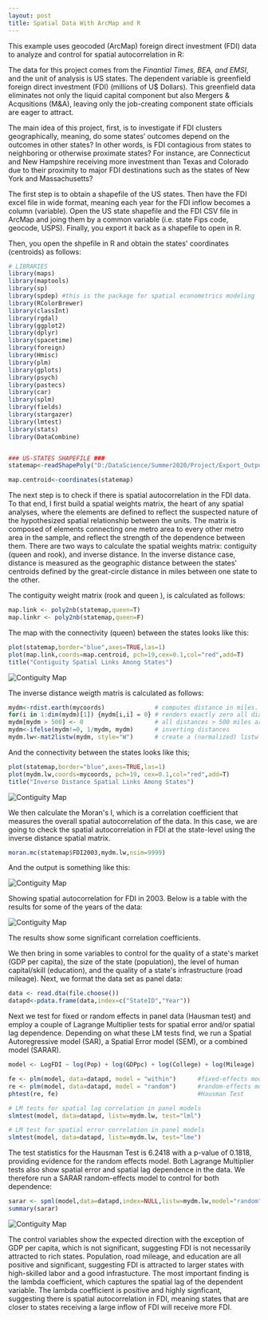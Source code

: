 ```yaml
---
layout: post
title: Spatial Data With ArcMap and R
---
```


This example uses geocoded (ArcMap) foreign direct investment (FDI) data to analyze and control for spatial autocorrelation in R:

The data for this project comes from the *Finantial Times, BEA, and EMSI*, and the unit of analysis is US states. The dependent variable is greenfield foreign direct investment (FDI) (millions of U$ Dollars). This greenfield data eliminates not only the liquid capital component but also Mergers & Acqusitions (M&A), leaving only the job-creating component state officials are eager to attract. 

The main idea of this project, first, is to investigate if FDI clusters geographically, meaning, do some states’ outcomes depend on the outcomes in other states? In other words, is FDI contagious from states to neighboring or otherwise proximate states? For instance, are Connecticut and New Hampshire receiving more investment than Texas and Colorado due to their proximity to major FDI destinations such as the states of New York and Massachusetts?

The first step is to obtain a shapefile of the US states. Then have the FDI excel file in wide format, meaning each year for the FDI inflow becomes a column (variable). Open the US state shapefile and the FDI CSV file in ArcMap and joing them by a common variable (i.e. state Fips code, geocode, USPS). Finally, you export it back as a shapefile to open in R.

Then, you open the shpefile in R and obtain the states' coordinates (centroids) as follows:

```R
# LIBRARIES
library(maps)
library(maptools)
library(sp)
library(spdep) #this is the package for spatial econometrics modeling
library(RColorBrewer)
library(classInt)
library(rgdal)
library(ggplot2)
library(dplyr)
library(spacetime)
library(foreign)
library(Hmisc)
library(plm)
library(gplots)
library(psych)
library(pastecs)
library(car)
library(splm)
library(fields)
library(stargazer)
library(lmtest)
library(stats)
library(DataCombine)


### US-STATES SHAPEFILE ###
statemap<-readShapePoly("D:/DataScience/Summer2020/Project/Export_Output_2.shp",IDvar="GEOID",proj4string=CRS("+proj=longlat +ellps=WGS84"))

map.centroid<-coordinates(statemap)   

```

The next step is to check if there is spatial autocorrelation in the FDI data. To that end, I first build a spatial weights matrix, the heart of any spatial analyses, where the elements are defined to reflect the suspected nature of the hypothesized spatial relationship between the units. The matrix is composed of elements connecting one metro area to every other metro area in the sample, and reflect the strength of the dependence between them. There are two ways to calculate the spatial weights matrix: contiguity (queen and rook), and inverse distance. In the inverse distance case, distance is measured as the geographic distance between the states' centroids defined by the great-circle distance in miles between one state to the other.

The contiguity weight matrix (rook and queen ), is calculated as follows:

```R
map.link <- poly2nb(statemap,queen=T)
map.linkr <- poly2nb(statemap,queen=F)

```

The map with the connectivity (queen) between the states looks like this:
```R
plot(statemap,border="blue",axes=TRUE,las=1)
plot(map.link,coords=map.centroid, pch=19,cex=0.1,col="red",add=T)
title("Contiguity Spatial Links Among States")                 
```
![Contiguity Map](https://github.com/pmcavallo/pmcavallo.github.io/blob/master/images/queen2.png?raw=true)

The inverse distance weigth matris is calculated as follows:
```R
mydm<-rdist.earth(mycoords)              # computes distance in miles. 
for(i in 1:dim(mydm)[1]) {mydm[i,i] = 0} # renders exactly zero all diagonal elements
mydm[mydm > 500] <- 0                    # all distances > 500 miles are set to zero
mydm<-ifelse(mydm!=0, 1/mydm, mydm)      # inverting distances
mydm.lw<-mat2listw(mydm, style="W")      # create a (normalized) listw object
```
And the connectivity between the states looks like this;

```R
plot(statemap,border="blue",axes=TRUE,las=1)
plot(mydm.lw,coords=mycoords, pch=19, cex=0.1,col="red",add=T)
title("Inverse Distance Spatial Links Among States")  
```

![Contiguity Map](https://github.com/pmcavallo/pmcavallo.github.io/blob/master/images/inverse.png?raw=true)

We then calculate the Moran's I, which is a correlation coefficient that measures the overall spatial autocorrelation of the data. In this case, we are going to check the spatial autocorrelation in FDI at the state-level using the inverse distance spatial matrix.

```R
moran.mc(statemap$FDI2003,mydm.lw,nsim=9999)
```
And the output is something like this:

![Contiguity Map](https://github.com/pmcavallo/pmcavallo.github.io/blob/master/images/moran.PNG?raw=true)

Showing spatial autocorrelation for FDI in 2003. Below is a table with the results for some of the years of the data:

![Contiguity Map](https://github.com/pmcavallo/pmcavallo.github.io/blob/master/images/moran2.PNG?raw=true)

The results show some significant correlation coefficients. 

We then bring in some variables to control for the quality of a state's market (GDP per capita), the size of the state (population), the level of human capital/skill (education), and the quality of a state's infrastructure (road mileage). Next, we format the data set as panel data:

```R
data <- read.dta(file.choose())
datapd<-pdata.frame(data,index=c("StateID","Year"))
```

Next we test for fixed or random effects in panel data (Hausman test) and employ a couple of Lagrange Multiplier tests for spatial error and/or spatial lag dependence. Depending on what these LM tests find, we run a Spatial Autoregressive model (SAR), a Spatial Error model (SEM), or a combined model (SARAR).

```R
model <- LogFDI ~ log(Pop) + log(GDPpc) + log(College) + log(Mileage)

fe <- plm(model, data=datapd, model = "within")      #fixed-effects model
re <- plm(model, data=datapd, model = "random")      #random-effects model
phtest(re, fe)                                       #Hausman Test

# LM tests for spatial lag correlation in panel models
slmtest(model, data=datapd, listw=mydm.lw, test="lml") 

# LM test for spatial error correlation in panel models
slmtest(model, data=datapd, listw=mydm.lw, test="lme")

```

The test statistics for the Hausman Test is 6.2418 with a p-value of 0.1818, providing evidence for the random effects model. Both Lagrange Multiplier tests also show spatial error and spatial lag dependence in the data. We therefore run a SARAR random-effects model to control for both dependence:

```R
sarar <- spml(model,data=datapd,index=NULL,listw=mydm.lw,model="random",lag=TRUE, spatial.error="kkp",LeeYu=T)
summary(sarar)
```
![Contiguity Map](https://github.com/pmcavallo/pmcavallo.github.io/blob/master/images/reg.PNG?raw=true)

The control variables show the expected direction with the exception of GDP per capita, which is not significant, suggesting FDI is not necessarily attracted to rich states. Population, road mileage, and education are all positive and significant, suggesting FDI is attracted to larger states with high-skilled labor and a good infrastucture. The most important finding is the lambda coefficient, which captures the spatial lag of the dependent variable. The lambda coefficient is positive and highly signficant, suggesting there is spatial autocorrelation in FDI, meaning states that are closer to states receiving a large inflow of FDI will receive more FDI. 



